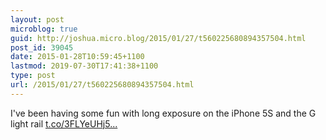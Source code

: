 ```yaml
---
layout: post
microblog: true
guid: http://joshua.micro.blog/2015/01/27/t560225680894357504.html
post_id: 39045
date: 2015-01-28T10:59:45+1100
lastmod: 2019-07-30T17:41:38+1100
type: post
url: /2015/01/27/t560225680894357504.html
---
```

I've been having some fun with long exposure on the iPhone 5S and the G light rail [t.co/3FLYeUHj5...](http://t.co/3FLYeUHj5f)
